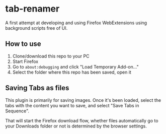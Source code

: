 # tab-renamer
A first attempt at developing and using Firefox WebExtensions using background scripts free of UI.

## How to use
1. Clone/download this repo to your PC
2. Start Firefox
3. Go to `about:debugging` and click "Load Temporary Add-on..."
4. Select the folder where this repo has been saved, open it

## Saving Tabs as files
This plugin is primarily for saving images. Once it's been loaded, select the tabs with the content you want to save, and select "Save Tabs in Sequence".

That will start the Firefox download flow, whether files automatically go to your Downloads folder or not is determined by the browser settings.
